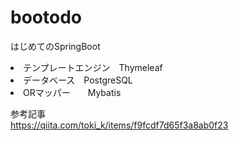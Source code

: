 # bootodo
はじめてのSpringBoot

<li>テンプレートエンジン　Thymeleaf<br>
<li>データベース　PostgreSQL<br>
<li>ORマッパー　　Mybatis<br>

参考記事<br>
https://qiita.com/toki_k/items/f9fcdf7d65f3a8ab0f23
